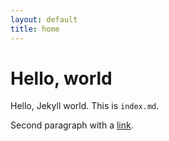 ```yaml
---
layout: default
title: home
---
```


# Hello, world

Hello, Jekyll world. This is `index.md`.

Second paragraph with a [link](foo).
